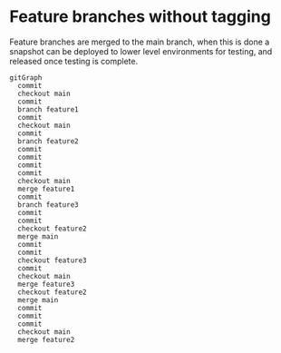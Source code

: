 # Feature branches without tagging

Feature branches are merged to the main branch, when this is done a snapshot can be deployed to lower level environments for testing, and released once testing is complete.

```mermaid
gitGraph
  commit
  checkout main
  commit
  branch feature1
  commit
  checkout main
  commit
  branch feature2
  commit
  commit
  commit
  commit
  checkout main
  merge feature1
  commit
  branch feature3
  commit
  commit
  checkout feature2
  merge main
  commit
  commit
  checkout feature3
  commit
  checkout main
  merge feature3
  checkout feature2
  merge main
  commit
  commit
  commit
  checkout main
  merge feature2

```
